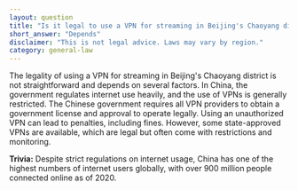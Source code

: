 ```yaml
---
layout: question
title: "Is it legal to use a VPN for streaming in Beijing's Chaoyang district?"
short_answer: "Depends"
disclaimer: "This is not legal advice. Laws may vary by region."
category: general-law
---
```

The legality of using a VPN for streaming in Beijing's Chaoyang district is not straightforward and depends on several factors. In China, the government regulates internet use heavily, and the use of VPNs is generally restricted. The Chinese government requires all VPN providers to obtain a government license and approval to operate legally. Using an unauthorized VPN can lead to penalties, including fines. However, some state-approved VPNs are available, which are legal but often come with restrictions and monitoring.

**Trivia:** Despite strict regulations on internet usage, China has one of the highest numbers of internet users globally, with over 900 million people connected online as of 2020.
